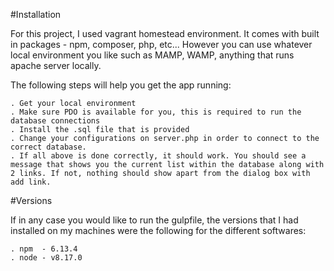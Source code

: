 #Installation

For this project, I used vagrant homestead environment. It comes with built in packages - npm, composer, php, etc...
However you can use whatever local environment you like such as MAMP, WAMP, anything that runs apache server locally.

The following steps will help you get the app running:

    . Get your local environment
    . Make sure PDO is available for you, this is required to run the database connections
    . Install the .sql file that is provided
    . Change your configurations on server.php in order to connect to the correct database.
    . If all above is done correctly, it should work. You should see a message that shows you the current list within the database along with 2 links. If not, nothing should show apart from the dialog box with add link.

#Versions

If in any case you would like to run the gulpfile, the versions that I had installed on my machines were the following for the different softwares:

    . npm  - 6.13.4
    . node - v8.17.0

